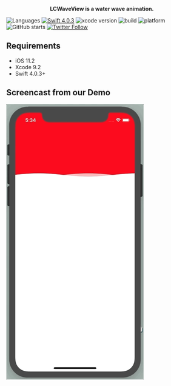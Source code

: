 
<p align="center"> <b>LCWaveView is a water wave animation. </b></p> 


![Languages](https://img.shields.io/badge/language-swift-orange.svg?style=flat)
[![Swift  4.0.3](https://img.shields.io/badge/swift-4.0.3+-blue.svg?style=flat)](https://developer.apple.com/swift/)
![xcode version](https://img.shields.io/badge/xcode-9+-yellow.svg)
![build ](https://img.shields.io/appveyor/ci/gruntjs/grunt/master.svg)
![platform](https://img.shields.io/badge/platform-ios-lightgrey.svg)
![GitHub starts](https://img.shields.io/github/stars/ChinaHackers/LCWaveView.svg?style=social&label=Stars)
[![Twitter Follow](https://img.shields.io/twitter/follow/LiuChuan_.svg?style=social)](https://twitter.com/LiuChuan_)

## Requirements

- iOS 11.2
- Xcode 9.2
- Swift 4.0.3+

## Screencast from our Demo
![](https://github.com/ChinaHackers/LCWaveView/raw/master/Screenshot/Screenshot.gif) 